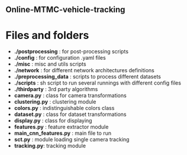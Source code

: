 ## Online-MTMC-vehicle-tracking



# Files and folders
* **./postprocessing** : for post-processing scripts
* **./config** : for configuration .yaml files
* **./misc** : misc and utils scripts
* **./network** : for different network architectures definitions
* **./preprocessing_data** : scripts to process different datasets
* **./scripts** : sh script to run several runnings with different config files
* **./thirdparty** : 3rd party algorithms
* **camera.py** : class for camera transformations 
* **clustering.py** : clustering module
* **colors.py** : indistinguishable colors class
* **dataset.py** : class for dataset transformations
* **display.py** : class for displaying
* **features.py** : feature extractor module
* **main_cnn_features.py** : main file to run
* **sct.py** : module loading single camera tracking
* **tracking.py**: tracking module
